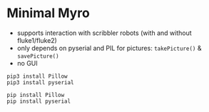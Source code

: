 # Minimal Myro

- supports interaction with scribbler robots (with and without fluke1/fluke2)
- only depends on pyserial and PIL for pictures: `takePicture()` & `savePicture()`
- no GUI 



```
pip3 install Pillow
pip3 install pyserial

pip install Pillow
pip install pyserial
```

